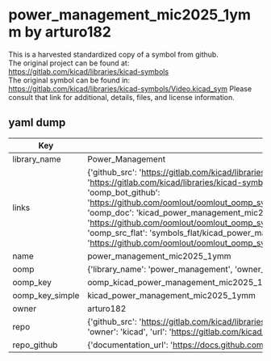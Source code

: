 # power_management_mic2025_1ymm by arturo182  
This is a harvested standardized copy of a symbol from github.  
The original project can be found at:  
https://gitlab.com/kicad/libraries/kicad-symbols  
The original symbol can be found in:
https://gitlab.com/kicad/libraries/kicad-symbols/Video.kicad_sym
Please consult that link for additional, details, files, and license information.  
## yaml dump  
| Key | Value |  
| --- | --- |  
| library_name | Power_Management |  
| links | {'github_src': 'https://gitlab.com/kicad/libraries/kicad-symbols/Video.kicad_sym', 'github_src_repo': 'https://gitlab.com/kicad/libraries/kicad-symbols', 'oomp_bot': 'kicad_power_management_mic2025_1ymm/working', 'oomp_bot_github': 'https://github.com/oomlout/oomlout_oomp_symbol_bot/tree/main/kicad_power_management_mic2025_1ymm/working', 'oomp_doc': 'kicad_power_management_mic2025_1ymm/working', 'oomp_doc_github': 'https://github.com/oomlout/oomlout_oomp_symbol_doc/tree/main/kicad_power_management_mic2025_1ymm/working', 'oomp_src_flat': 'symbols_flat/kicad_power_management_mic2025_1ymm/working', 'oomp_src_flat_github': 'https://github.com/oomlout/oomlout_oomp_symbol_src/tree/main/kicad_power_management_mic2025_1ymm/working'} |  
| name | power_management_mic2025_1ymm |  
| oomp | {'library_name': 'power_management', 'owner_name': 'kicad', 'symbol_name': 'power_management_mic2025_1ymm'} |  
| oomp_key | oomp_kicad_power_management_mic2025_1ymm |  
| oomp_key_simple | kicad_power_management_mic2025_1ymm |  
| owner | arturo182 |  
| repo | {'github_src': 'https://gitlab.com/kicad/libraries/kicad-symbols/Video.kicad_sym', 'name': 'libraries/kicad-symbols', 'owner': 'kicad', 'url': 'https://gitlab.com/kicad/libraries/kicad-symbols'} |  
| repo_github | {'documentation_url': 'https://docs.github.com/rest/repos/repos#get-a-repository', 'message': 'Not Found'} |  

